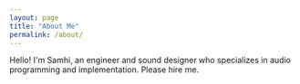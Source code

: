 ```yaml
---
layout: page
title: "About Me"
permalink: /about/
---
```


Hello! I'm Samhi, an engineer and sound designer who specializes in audio programming and implementation. Please hire me.

